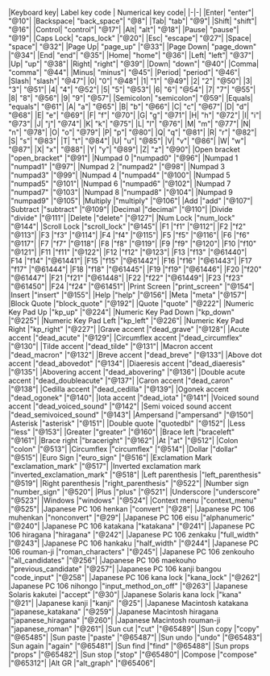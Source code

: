 |Keyboard key| 	Label key code | 	Numerical key code|
|-|-|
|Enter| 	"enter"| 	"@10"|
|Backspace| 	"back_space"| 	"@8"|
|Tab| 	"tab"| 	"@9"|
|Shift| 	"shift"| 	"@16"|
|Control| 	"control"| 	"@17"|
|Alt| 	"alt"| 	"@18"|
|Pause| 	"pause"| 	"@19"|
|Caps Lock| 	"caps_lock" 	|"@20"|
|Esc| 	"escape"| 	"@27"|
|Space| 	"space"| 	"@32"|
|Page Up| 	"page_up" 	|"@33"|
|Page Down| 	"page_down" 	|"@34"|
|End| 	"end"| 	"@35"|
|Home| 	"home"| 	"@36"|
|Left| 	"left"| 	"@37"|
|Up| 	"up"| 	"@38"|
|Right| 	"right"| 	"@39"|
|Down| 	"down"| 	"@40"|
|Comma| 	"comma"| 	"@44"|
|Minus| 	"minus"| 	"@45"|
|Period| 	"period"| 	"@46"|
|Slash| 	"slash"| 	"@47"|
|0| 	"0"| 	"@48"|
|1| 	"1"| 	"@49"|
|2| 	"2"| 	"@50"|
|3| 	"3"| 	"@51"|
|4| 	"4"| 	"@52"|
|5| 	"5"| 	"@53"|
|6| 	"6"| 	"@54"|
|7| 	"7"| 	"@55"|
|8| 	"8"| 	"@56"|
|9| 	"9"| 	"@57"|
|Semicolon| 	"semicolon"| 	"@59"|
|Equals| 	"equals"| 	"@61"|
|A| 	"a"| 	"@65"|
|B| 	"b"| 	"@66"|
|C| 	"c"| 	"@67"|
|D| 	"d"| 	"@68"|
|E| 	"e"| 	"@69"|
|F| 	"f"| 	"@70"|
|G| 	"g"| 	"@71"|
|H| 	"h"| 	"@72"|
|I| 	"i"| 	"@73"|
|J| 	"j"| 	"@74"|
|K| 	"k"| 	"@75"|
|L| 	"l"| 	"@76"|
|M| 	"m"| 	"@77"|
|N| 	"n"| 	"@78"|
|O| 	"o"| 	"@79"|
|P| 	"p"| 	"@80"|
|Q| 	"q"| 	"@81"|
|R| 	"r"| 	"@82"|
|S| 	"s"| 	"@83"|
|T| 	"t"| 	"@84"|
|U| 	"u"| 	"@85"|
|V| 	"v"| 	"@86"|
|W| 	"w"| 	"@87"|
|X| 	"x"| 	"@88"|
|Y| 	"y"| 	"@89"|
|Z| 	"z"| 	"@90"|
|Open bracket 	|"open_bracket" 	|"@91"|
|Numpad 0 	|"numpad0" 	|"@96"|
|Numpad 1 	|"numpad1" 	|"@97"|
|Numpad 2 	|"numpad2" 	|"@98"|
|Numpad 3 	|"numpad3" 	|"@99"|
|Numpad 4 	|"numpad4" 	|"@100"|
|Numpad 5 	|"numpad5" 	|"@101"|
|Numpad 6 	|"numpad6" 	|"@102"|
|Numpad 7 	|"numpad7" 	|"@103"|
|Numpad 8 	|"numpad8" 	|"@104"|
|Numpad 9 	|"numpad9" 	|"@105"|
|Multiply 	|"multiply" 	|"@106"|
|Add 	|"add" 	|"@107"|
|Subtract 	|"subtract" 	|"@109"|
|Decimal 	|"decimal" 	|"@110"|
|Divide 	|"divide" 	|"@111"|
|Delete 	|"delete" 	|"@127"|
|Num Lock 	|"num_lock" 	|"@144"|
|Scroll Lock 	|"scroll_lock" 	|"@145"|
|F1 	|"f1" 	|"@112"|
|F2 	|"f2" 	|"@113"|
|F3 	|"f3" 	|"@114"|
|F4 	|"f4" 	|"@115"|
|F5 	|"f5" 	|"@116"|
|F6 	|"f6" 	|"@117"|
|F7 	|"f7" 	|"@118"|
|F8 	|"f8" 	|"@119"|
|F9 	|"f9" 	|"@120"|
|F10 	|"f10" 	|"@121"|
|F11 	|"f11" 	|"@122"|
|F12 	|"f12" 	|"@123"|
|F13 	|"f13" 	|"@61440"|
|F14 	|"f14" 	|"@61441"|
|F15 	|"f15" 	|"@61442"|
|F16 	|"f16" 	|"@61443"|
|F17 	|"f17" 	|"@61444"|
|F18 	|"f18" 	|"@61445"|
|F19 	|"f19" 	|"@61446"|
|F20 	|"f20" 	|"@61447"|
|F21 	|"f21" 	|"@61448"|
|F22 	|"f22" 	|"@61449"|
|F23 	|"f23" 	|"@61450"|
|F24 	|"f24" 	|"@61451"|
|Print Screen 	|"print_screen" 	|"@154"|
|Insert 	|"insert" 	|"@155"|
|Help 	|"help" 	|"@156"|
|Meta 	|"meta" 	|"@157"|
|Block Quote 	|"block_quote" 	|"@192"|
|Quote 	|"quote" 	|"@222"|
|Numeric Key Pad Up 	|"kp_up" 	|"@224"|
|Numeric Key Pad Down 	|"kp_down" 	|"@225"|
|Numeric Key Pad Left 	|"kp_left" 	|"@226"|
|Numeric Key Pad Right 	|"kp_right" 	|"@227"|
|Grave accent 	|"dead_grave" 	|"@128"|
|Acute accent 	|"dead_acute" 	|"@129"|
|Circumflex accent 	|"dead_circumflex" 	|"@130"|
|Tilde accent 	|"dead_tilde" 	|"@131"|
|Macron accent 	|"dead_macron" 	|"@132"|
|Breve accent 	|"dead_breve" 	|"@133"|
|Above dot accent 	|"dead_abovedot" 	|"@134"|
|Diaeresis accent 	|"dead_diaeresis" 	|"@135"|
|Abovering accent 	|"dead_abovering" 	|"@136"|
|Double acute accent 	|"dead_doubleacute" 	|"@137"|
|Caron accent 	|"dead_caron" 	|"@138"|
|Cedilla accent 	|"dead_cedilla" 	|"@139"|
|Ogonek accent 	|"dead_ogonek" 	|"@140"|
|Iota accent 	|"dead_iota" 	|"@141"|
|Voiced sound accent 	|"dead_voiced_sound" 	|"@142"|
|Semi voiced sound accent 	|"dead_semivoiced_sound" 	|"@143"|
|Ampersand 	|"ampersand" 	|"@150"|
|Asterisk 	|"asterisk" 	|"@151"|
|Double quote 	|"quotedbl" 	|"@152"|
|Less 	|"less" 	|"@153"|
|Greater 	|"greater" 	|"@160"|
|Brace left 	|"braceleft" 	|"@161"|
|Brace right 	|"braceright" 	|"@162"|
|At 	|"at" 	|"@512"|
|Colon 	|"colon" 	|"@513"|
|Circumflex 	|"circumflex" 	|"@514"|
|Dollar 	|"dollar" 	|"@515"|
|Euro Sign 	|"euro_sign" 	|"@516"|
|Exclamation Mark 	|"exclamation_mark" 	|"@517"|
|Inverted exclamation mark 	|"inverted_exclamation_mark" 	|"@518"|
|Left parenthesis 	|"left_parenthesis" 	|"@519"|
|Right parenthesis 	|"right_parenthesis" 	|"@522"|
|Number sign 	|"number_sign" 	|"@520"|
|Plus 	|"plus" 	|"@521"|
|Underscore 	|"underscore" 	|"@523"|
|Windows 	|"windows" 	|"@524"|
|Context menu 	|"context_menu" 	|"@525"|
|Japanese PC 106 henkan 	|"convert" 	|"@28"|
|Japanese PC 106 muhenkan 	|"nonconvert" 	|"@29"|
|Japanese PC 106 eisu 	|"alphanumeric" 	|"@240"|
|Japanese PC 106 katakana 	|"katakana" 	|"@241"|
|Japanese PC 106 hiragana 	|"hiragana" 	|"@242"|
|Japanese PC 106 zenkaku 	|"full_width" 	|"@243"|
|Japanese PC 106 hankaku 	|"half_width" 	|"@244"|
|Japanese PC 106 rouman-ji 	|"roman_characters" 	|"@245"|
|Japanese PC 106 zenkouho 	|"all_candidates" 	|"@256"|
|Japanese PC 106 maekouho 	|"previous_candidate" 	|"@257"|
|Japanese PC 106 kanji bangou 	|"code_input" 	|"@258"|
|Japanese PC 106 kana lock 	|"kana_lock" 	|"@262"|
|Japanese PC 106 nihongo 	|"input_method_on_off" 	|"@263"|
|Japanese Solaris kakutei 	|"accept" 	|"@30"|
|Japanese Solaris kana lock 	|"kana" 	|"@21"|
|Japanese kanji 	|"kanji" 	|"@25"|
|Japanese Macintosh katakana 	|"japanese_katakana" 	|"@259"|
|Japanese Macintosh hiragana 	|"japanese_hiragana" 	|"@260"|
|Japanese Macintosh rouman-ji 	|"japanese_roman" 	|"@261"|
|Sun cut 	|"cut" 	|"@65489"|
|Sun copy 	|"copy" 	|"@65485"|
|Sun paste 	|"paste" 	|"@65487"|
|Sun undo 	|"undo" 	|"@65483"|
|Sun again 	|"again" 	|"@65481"|
|Sun find 	|"find" 	|"@65488"|
|Sun props 	|"props" 	|"@65482"|
|Sun stop 	|"stop" 	|"@65480"|
|Compose 	|"compose" 	|"@65312"|
|Alt GR 	|"alt_graph" 	|"@65406"|
